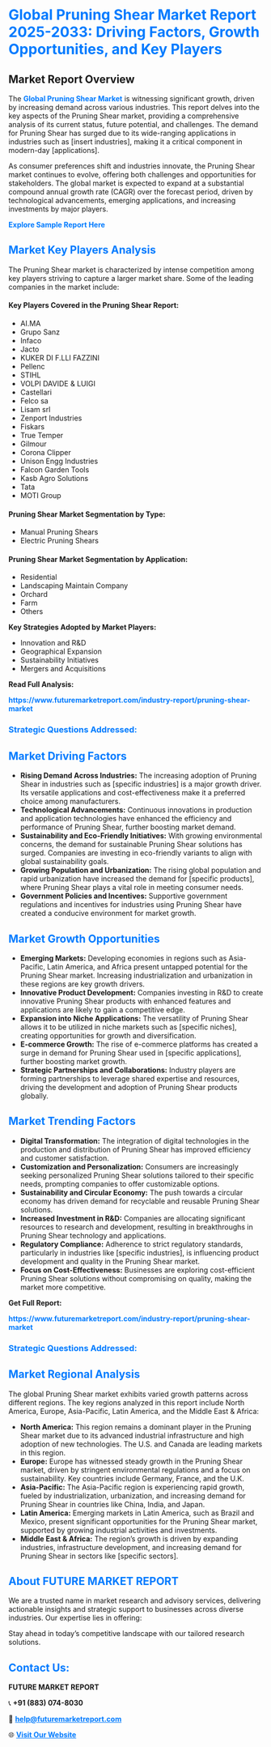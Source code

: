 <h1 style="color: #007BFF;">Global Pruning Shear Market Report 2025-2033: Driving Factors, Growth Opportunities, and Key Players</h1>

<section id="overview">
<h2>Market Report Overview</h2>
<p>The <a href="https://www.futuremarketreport.com/industry-report/pruning-shear-market" style="color: #007BFF; text-decoration: none;"><strong>Global Pruning Shear Market</strong></a> is witnessing significant growth, driven by increasing demand across various industries. This report delves into the key aspects of the Pruning Shear market, providing a comprehensive analysis of its current status, future potential, and challenges. The demand for Pruning Shear has surged due to its wide-ranging applications in industries such as [insert industries], making it a critical component in modern-day [applications].</p>
<p>As consumer preferences shift and industries innovate, the Pruning Shear market continues to evolve, offering both challenges and opportunities for stakeholders. The global market is expected to expand at a substantial compound annual growth rate (CAGR) over the forecast period, driven by technological advancements, emerging applications, and increasing investments by major players.</p>
</section>

<section id="overview">
<p><a href="https://www.futuremarketreport.com/request-sample/reportId=105684" style="color: #007BFF; text-decoration: none;"><strong>Explore Sample Report Here</strong></a></p>
</section>

<section id="key-players">
<h2 style="color: #007BFF;">Market Key Players Analysis</h2>
<p>The Pruning Shear market is characterized by intense competition among key players striving to capture a larger market share. Some of the leading companies in the market include:</p>
<h4>Key Players Covered in the Pruning Shear Report:</h4>
<ul><li>AI.MA</li><li>Grupo Sanz</li><li>Infaco</li><li>Jacto</li><li>KUKER DI F.LLI FAZZINI</li><li>Pellenc</li><li>STIHL</li><li>VOLPI DAVIDE &amp; LUIGI</li><li>Castellari</li><li>Felco sa</li><li>Lisam srl</li><li>Zenport Industries</li><li>Fiskars</li><li>True Temper</li><li>Gilmour</li><li>Corona Clipper</li><li>Unison Engg Industries</li><li>Falcon Garden Tools</li><li>Kasb Agro Solutions</li><li>Tata</li><li>MOTI Group</li></ul>
<h4>Pruning Shear Market Segmentation by Type:</h4>
<ul><li>Manual Pruning Shears</li><li>Electric Pruning Shears</li></ul>

<h4>Pruning Shear Market Segmentation by Application:</h4>
<ul><li>Residential</li><li>Landscaping Maintain Company</li><li>Orchard</li><li>Farm</li><li>Others</li></ul>
<p><strong>Key Strategies Adopted by Market Players:</strong></p>
<ul>
<li>Innovation and R&D</li>
<li>Geographical Expansion</li>
<li>Sustainability Initiatives</li>
<li>Mergers and Acquisitions</li>
</ul>
</section>

<section>
<p><strong>Read Full Analysis: </strong></p><a href="https://www.futuremarketreport.com/industry-report/pruning-shear-market" style="color: #007BFF; text-decoration: none;"><strong>https://www.futuremarketreport.com/industry-report/pruning-shear-market</strong></a>
<h3 style="color: #007BFF;">Strategic Questions Addressed:</h3>
</section>

<section id="driving-factors">
<h2 style="color: #007BFF;">Market Driving Factors</h2>
<ul>
<li><strong>Rising Demand Across Industries:</strong> The increasing adoption of Pruning Shear in industries such as [specific industries] is a major growth driver. Its versatile applications and cost-effectiveness make it a preferred choice among manufacturers.</li>
<li><strong>Technological Advancements:</strong> Continuous innovations in production and application technologies have enhanced the efficiency and performance of Pruning Shear, further boosting market demand.</li>
<li><strong>Sustainability and Eco-Friendly Initiatives:</strong> With growing environmental concerns, the demand for sustainable Pruning Shear solutions has surged. Companies are investing in eco-friendly variants to align with global sustainability goals.</li>
<li><strong>Growing Population and Urbanization:</strong> The rising global population and rapid urbanization have increased the demand for [specific products], where Pruning Shear plays a vital role in meeting consumer needs.</li>
<li><strong>Government Policies and Incentives:</strong> Supportive government regulations and incentives for industries using Pruning Shear have created a conducive environment for market growth.</li>
</ul>
</section>

<section id="growth-opportunities">
<h2 style="color: #007BFF;">Market Growth Opportunities</h2>
<ul>
<li><strong>Emerging Markets:</strong> Developing economies in regions such as Asia-Pacific, Latin America, and Africa present untapped potential for the Pruning Shear market. Increasing industrialization and urbanization in these regions are key growth drivers.</li>
<li><strong>Innovative Product Development:</strong> Companies investing in R&D to create innovative Pruning Shear products with enhanced features and applications are likely to gain a competitive edge.</li>
<li><strong>Expansion into Niche Applications:</strong> The versatility of Pruning Shear allows it to be utilized in niche markets such as [specific niches], creating opportunities for growth and diversification.</li>
<li><strong>E-commerce Growth:</strong> The rise of e-commerce platforms has created a surge in demand for Pruning Shear used in [specific applications], further boosting market growth.</li>
<li><strong>Strategic Partnerships and Collaborations:</strong> Industry players are forming partnerships to leverage shared expertise and resources, driving the development and adoption of Pruning Shear products globally.</li>
</ul>
</section>

<section id="trending-factors">
<h2 style="color: #007BFF;">Market Trending Factors</h2>
<ul>
<li><strong>Digital Transformation:</strong> The integration of digital technologies in the production and distribution of Pruning Shear has improved efficiency and customer satisfaction.</li>
<li><strong>Customization and Personalization:</strong> Consumers are increasingly seeking personalized Pruning Shear solutions tailored to their specific needs, prompting companies to offer customizable options.</li>
<li><strong>Sustainability and Circular Economy:</strong> The push towards a circular economy has driven demand for recyclable and reusable Pruning Shear solutions.</li>
<li><strong>Increased Investment in R&D:</strong> Companies are allocating significant resources to research and development, resulting in breakthroughs in Pruning Shear technology and applications.</li>
<li><strong>Regulatory Compliance:</strong> Adherence to strict regulatory standards, particularly in industries like [specific industries], is influencing product development and quality in the Pruning Shear market.</li>
<li><strong>Focus on Cost-Effectiveness:</strong> Businesses are exploring cost-efficient Pruning Shear solutions without compromising on quality, making the market more competitive.</li>
</ul>
</section>

<section>
<p><strong>Get Full Report: </strong></p><a href="https://www.futuremarketreport.com/industry-report/pruning-shear-market" style="color: #007BFF; text-decoration: none;"><strong>https://www.futuremarketreport.com/industry-report/pruning-shear-market</strong></a>
<h3 style="color: #007BFF;">Strategic Questions Addressed:</h3>
</section>


<section id="regional-analysis">
<h2 style="color: #007BFF;">Market Regional Analysis</h2>
<p>The global Pruning Shear market exhibits varied growth patterns across different regions. The key regions analyzed in this report include North America, Europe, Asia-Pacific, Latin America, and the Middle East & Africa:</p>
<ul>
<li><strong>North America:</strong> This region remains a dominant player in the Pruning Shear market due to its advanced industrial infrastructure and high adoption of new technologies. The U.S. and Canada are leading markets in this region.</li>
<li><strong>Europe:</strong> Europe has witnessed steady growth in the Pruning Shear market, driven by stringent environmental regulations and a focus on sustainability. Key countries include Germany, France, and the U.K.</li>
<li><strong>Asia-Pacific:</strong> The Asia-Pacific region is experiencing rapid growth, fueled by industrialization, urbanization, and increasing demand for Pruning Shear in countries like China, India, and Japan.</li>
<li><strong>Latin America:</strong> Emerging markets in Latin America, such as Brazil and Mexico, present significant opportunities for the Pruning Shear market, supported by growing industrial activities and investments.</li>
<li><strong>Middle East & Africa:</strong> The region’s growth is driven by expanding industries, infrastructure development, and increasing demand for Pruning Shear in sectors like [specific sectors].</li>
</ul>
</section>

<footer>
<h2 style="color: #007BFF;">About FUTURE MARKET REPORT</h2>
<p>We are a trusted name in market research and advisory services, delivering actionable insights and strategic support to businesses across diverse industries. Our expertise lies in offering:</p>

<p>Stay ahead in today’s competitive landscape with our tailored research solutions.</p>

<h2 style="color: #007BFF;">Contact Us:</h2>
<p><strong>FUTURE MARKET REPORT</strong></p>
<p>📞 <strong>+91 (883) 074-8030</strong></p>
<p>📧 <strong><a href="mailto:help@futuremarketreport.com" style="color: #007BFF;">help@futuremarketreport.com</a></strong></p>
<p>🌐 <strong><a href="https://www.futuremarketreport.com/" style="color: #007BFF;">Visit Our Website</a></strong></p>
</footer>